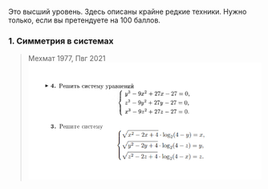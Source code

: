 Это высший уровень. Здесь описаны крайне редкие техники. 
Нужно только, если вы претендуете на 100 баллов.

### 1. Симметрия в системах
> Мехмат 1977, Пвг 2021\
![alt-text](https://github.com/ieorekhov/Mathematical-Olympiads/blob/main/Images/Untitled.png)
